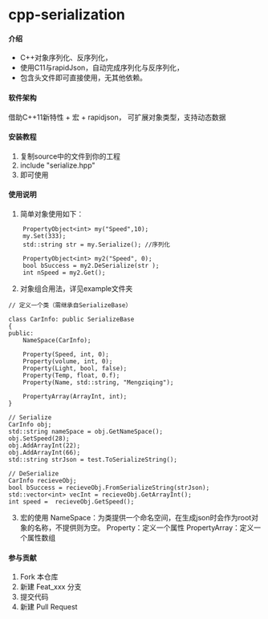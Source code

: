 # cpp-serialization

#### 介绍
- C++对象序列化、反序列化，
- 使用C11与rapidJson，自动完成序列化与反序列化，
- 包含头文件即可直接使用，无其他依赖。

#### 软件架构
借助C++11新特性 + 宏 + rapidjson，
可扩展对象类型，支持动态数据

#### 安装教程

1.  复制source中的文件到你的工程
2.  include "serialize.hpp"
3.  即可使用

#### 使用说明

1.  简单对象使用如下：

```
    PropertyObject<int> my("Speed",10);
    my.Set(333);
    std::string str = my.Serialize(); //序列化

    PropertyObject<int> my2("Speed", 0);
    bool bSuccess = my2.DeSerialize(str );
    int nSpeed = my2.Get();
```


2.  对象组合用法，详见example文件夹

```
// 定义一个类（需继承自SerializeBase）

class CarInfo: public SerializeBase
{
public:
	NameSpace(CarInfo);

	Property(Speed, int, 0);
	Property(volume, int, 0);
	Property(Light, bool, false);
	Property(Temp, float, 0.f);
	Property(Name, std::string, "Mengziqing");

	PropertyArray(ArrayInt, int);
}

// Serialize
CarInfo obj;
std::string nameSpace = obj.GetNameSpace();
obj.SetSpeed(28);
obj.AddArrayInt(22);
obj.AddArrayInt(66);
std::string strJson = test.ToSerializeString();

// DeSerialize
CarInfo recieveObj;
bool bSuccess = recieveObj.FromSerializeString(strJson);
std::vector<int> vecInt = recieveObj.GetArrayInt();
int speed =  recieveObj.GetSpeed();
```

3.  宏的使用 
NameSpace：为类提供一个命名空间，在生成json时会作为root对象的名称，不提供则为空。
Property：定义一个属性
PropertyArray：定义一个属性数组


#### 参与贡献

1.  Fork 本仓库
2.  新建 Feat_xxx 分支
3.  提交代码
4.  新建 Pull Request


